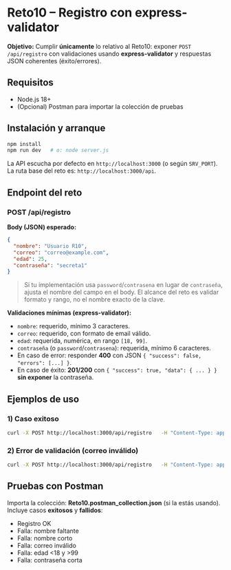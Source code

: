 # Reto10 – Registro con express-validator
**Objetivo:** Cumplir **únicamente** lo relativo al Reto10: exponer `POST /api/registro` con validaciones usando **express-validator** y respuestas JSON coherentes (éxito/errores).

## Requisitos
- Node.js 18+
- (Opcional) Postman para importar la colección de pruebas

## Instalación y arranque
```bash
npm install
npm run dev   # o: node server.js
```
La API escucha por defecto en `http://localhost:3000` (o según `SRV_PORT`). La ruta base del reto es: `http://localhost:3000/api`.

## Endpoint del reto
### POST /api/registro
**Body (JSON) esperado:**
```json
{
  "nombre": "Usuario R10",
  "correo": "correo@example.com",
  "edad": 25,
  "contraseña": "secreta1"
}
```
> Si tu implementación usa `password`/`contrasena` en lugar de `contraseña`, ajusta el nombre del campo en el body. El alcance del reto es validar formato y rango, no el nombre exacto de la clave.

**Validaciones mínimas (express-validator):**
- `nombre`: requerido, mínimo 3 caracteres.
- `correo`: requerido, con formato de email válido.
- `edad`: requerida, numérica, en rango `[18, 99]`.
- `contraseña` (o `password`/`contrasena`): requerida, mínimo 6 caracteres.
- En caso de error: responder **400** con JSON `{ "success": false, "errors": [...] }`.
- En caso de éxito: **201/200** con `{ "success": true, "data": { ... } }` **sin exponer** la contraseña.

## Ejemplos de uso
### 1) Caso exitoso
```bash
curl -X POST http://localhost:3000/api/registro   -H "Content-Type: application/json"   -d '{"nombre":"UsuarioR10","correo":"test.r10@example.com","edad":25,"contraseña":"secreta1"}'
```

### 2) Error de validación (correo inválido)
```bash
curl -X POST http://localhost:3000/api/registro   -H "Content-Type: application/json"   -d '{"nombre":"UsuarioR10","correo":"mal","edad":25,"contraseña":"secreta1"}'
```

## Pruebas con Postman
Importa la colección: **Reto10.postman_collection.json** (si la estás usando). Incluye casos **exitosos** y **fallidos**:
- Registro OK
- Falla: nombre faltante
- Falla: nombre corto
- Falla: correo inválido
- Falla: edad <18 y >99
- Falla: contraseña corta
